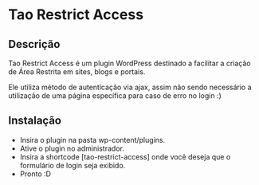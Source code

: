 Tao Restrict Access
====================

Descrição
---------
Tao Restrict Access é um plugin WordPress destinado a facilitar a criação de Área Restrita em sites, blogs e portais.

Ele utiliza método de autenticação via ajax, assim não sendo necessário a utilização de uma página específica para caso de erro no login :) 

Instalação
----------
* Insira o plugin na pasta wp-content/plugins.
* Ative o plugin no administrador.
* Insira a shortcode [tao-restrict-access] onde você deseja que o formulário de login seja exibido.
* Pronto :D